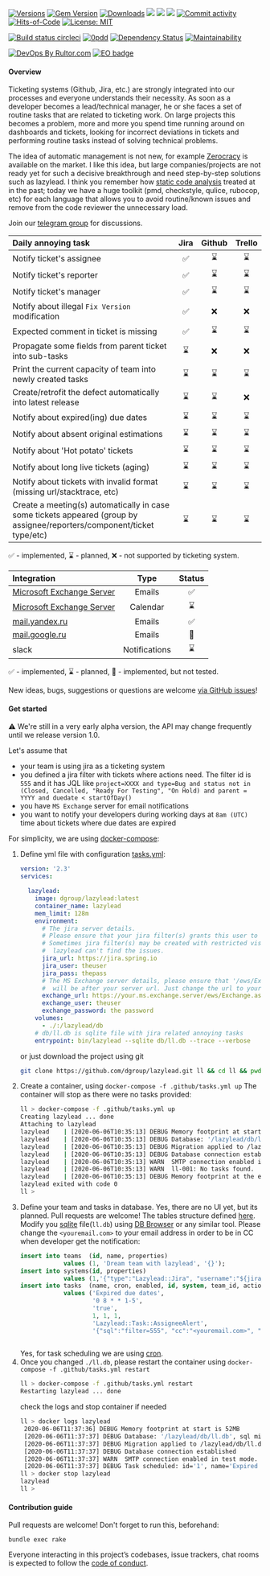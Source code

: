 [![Versions](https://img.shields.io/badge/semver-2.0-green)](https://semver.org/spec/v2.0.0.html)
[![Gem Version](https://badge.fury.io/rb/lazylead.svg)](https://rubygems.org/gems/lazylead)
[![Downloads](https://ruby-gem-downloads-badge.herokuapp.com/lazylead?type=total)](https://rubygems.org/gems/lazylead)
[![](https://img.shields.io/docker/pulls/dgroup/lazylead.svg)](https://hub.docker.com/r/dgroup/lazylead "Image pulls")
[![](https://images.microbadger.com/badges/image/dgroup/lazylead.svg)](https://microbadger.com/images/dgroup/lazylead "Image layers")
[![](https://images.microbadger.com/badges/version/dgroup/lazylead.svg)](https://microbadger.com/images/dgroup/lazylead "Image version")
[![Commit activity](https://img.shields.io/github/commit-activity/y/dgroup/lazylead.svg?style=flat-square)](https://github.com/dgroup/lazylead/graphs/commit-activity)
[![Hits-of-Code](https://hitsofcode.com/github/dgroup/lazylead)](https://hitsofcode.com/view/github/dgroup/lazylead)
[![License: MIT](https://img.shields.io/github/license/mashape/apistatus.svg)](./license.txt)

[![Build status circleci](https://circleci.com/gh/dgroup/lazylead.svg?style=shield)](https://circleci.com/gh/dgroup/lazylead)
[![0pdd](http://www.0pdd.com/svg?name=dgroup/lazylead)](http://www.0pdd.com/p?name=dgroup/lazylead)
[![Dependency Status](https://requires.io/github/dgroup/lazylead/requirements.svg?branch=master)](https://requires.io/github/dgroup/lazylead/requirements/?branch=master)
[![Maintainability](https://api.codeclimate.com/v1/badges/e873a41b1c76d7b2d6ae/maintainability)](https://codeclimate.com/github/dgroup/lazylead/maintainability)

[![DevOps By Rultor.com](http://www.rultor.com/b/dgroup/lazylead)](http://www.rultor.com/p/dgroup/lazylead)
[![EO badge](http://www.elegantobjects.org/badge.svg)](http://www.elegantobjects.org/#principles)

#### Overview
Ticketing systems (Github, Jira, etc.) are strongly integrated into our processes and everyone understands their necessity. As soon as a developer becomes a lead/technical manager, he or she faces a set of routine tasks that are related to ticketing work. On large projects this becomes a problem, more and more you spend time running around on dashboards and tickets, looking for incorrect deviations in tickets and performing routine tasks instead of solving technical problems.

The idea of automatic management is not new, for example [Zerocracy](https://www.zerocracy.com/) is available on the market. 
I like this idea, but large companies/projects are not ready yet for such a decisive breakthrough and need step-by-step solutions such as lazylead. 
I think you remember how [static code analysis](https://en.wikipedia.org/wiki/Static_program_analysis) treated at in the past; today we have a huge toolkit (pmd, checkstyle, qulice, rubocop, etc) for each language that allows you to avoid routine/known issues and remove from the code reviewer the unnecessary load.
 
Join our [telegram group](https://t.me/lazyleads) for discussions.

| Daily annoying task                                                    | Jira               | Github      | Trello      |
| :--------------------------------------------------------------------- | :----------------: | :---------: | :---------: |
| Notify ticket's assignee                                               | :white_check_mark: | :hourglass: | :hourglass: |
| Notify ticket's reporter                                               | :white_check_mark: | :hourglass: | :hourglass: |
| Notify ticket's manager                                                | :white_check_mark: | :hourglass: | :hourglass: |
| Notify about illegal `Fix Version` modification                        | :white_check_mark: | :x:         | :x:         | 
| Expected comment in ticket is missing                                  | :white_check_mark: | :hourglass: | :hourglass: |
| Propagate some fields from parent ticket into sub-tasks                | :hourglass:        | :x:         | :x:         |  
| Print the current capacity of team into newly created tasks            | :hourglass:        | :hourglass: | :hourglass: |  
| Create/retrofit the defect automatically into latest release           | :hourglass:        | :hourglass: | :x:         |  
| Notify about expired(ing) due dates                                    | :hourglass:        | :hourglass: | :hourglass: |
| Notify about absent original estimations                               | :hourglass:        | :hourglass: | :hourglass: |
| Notify about 'Hot potato' tickets                                      | :hourglass:        | :hourglass: | :hourglass: |
| Notify about long live tickets (aging)                                 | :hourglass:        | :hourglass: | :hourglass: |
| Notify about tickets with invalid format (missing url/stacktrace, etc) | :hourglass:        | :hourglass: | :hourglass: |
| Create a meeting(s) automatically in case some tickets appeared (group by assignee/reporters/component/ticket type/etc) | :hourglass: | :hourglass: | :hourglass: |

:white_check_mark: - implemented, :hourglass: - planned, :x: - not supported by ticketing system.

| Integration                                           | Type          | Status             |
| :---------------------------------------------------- | :-----------: | :----------------: |
| [Microsoft Exchange Server](lib/lazylead/exchange.rb) | Emails        | :white_check_mark: |
| [Microsoft Exchange Server](lib/lazylead/exchange.rb) | Calendar      | :hourglass:        |
| [mail.yandex.ru](lib/lazylead/postman.rb)             | Emails        | :white_check_mark: |
| [mail.google.ru](lib/lazylead/postman.rb)             | Emails        | :cactus:           |
| slack                                                 | Notifications | :hourglass:        |

:white_check_mark: - implemented, :hourglass: - planned, :cactus: - implemented, but not tested.

New ideas, bugs, suggestions or questions are welcome [via GitHub issues](https://github.com/dgroup/lazylead/issues/new)!

#### Get started
:warning: We're still in a very early alpha version, the API may change frequently until we release version 1.0.

Let's assume that
- your team is using jira as a ticketing system
- you defined a jira filter with tickets where actions need. The filter id is `555` and it has JQL like `project=XXXX and type=Bug and status not in (Closed, Cancelled, "Ready For Testing", "On Hold) and parent = YYYY and duedate < startOfDay()`
- you have `MS Exchange` server for email notifications
- you want to notify your developers during working days at `8am (UTC)` time about tickets where due dates are expired

For simplicity, we are using [docker-compose](https://docs.docker.com/compose/):
1. Define yml file with configuration [tasks.yml](.github/tasks.yml):
    ```yml
    version: '2.3'
    services:
    
      lazylead:
        image: dgroup/lazylead:latest
        container_name: lazylead
        mem_limit: 128m
        environment:
          # The jira server details.
          # Please ensure that your jira filter(s) grants this user to see issues.
          # Sometimes jira filter(s) may be created with restricted visibility, thus
          #  lazylead can't find the issues. 
          jira_url: https://jira.spring.io
          jira_user: theuser
          jira_pass: thepass
          # The MS Exchange server details, please ensure that '/ews/Exchange.asm` 
          #  will be after your server url. Just change the url to your server.
          exchange_url: https://your.ms.exchange.server/ews/Exchange.asmx
          exchange_user: theuser
          exchange_password: the password
        volumes:
          - ./:/lazylead/db
        # db/ll.db is sqlite file with jira related annoying tasks
        entrypoint: bin/lazylead --sqlite db/ll.db --trace --verbose
   ```
   or just download the project using git
   ```bash
   git clone https://github.com/dgroup/lazylead.git ll && cd ll && pwd && ls -lah
   ```
2. Create a container, using `docker-compose -f .github/tasks.yml up`
   The container will stop as there were no tasks provided:
   ```bash
   ll > docker-compose -f .github/tasks.yml up                                                                                                           100% 🔋  13:35:04
   Creating lazylead ... done
   Attaching to lazylead
   lazylead    | [2020-06-06T10:35:13] DEBUG Memory footprint at start is 52MB
   lazylead    | [2020-06-06T10:35:13] DEBUG Database: '/lazylead/db/ll.db', sql migration dir: '/lazylead/upgrades/sqlite'
   lazylead    | [2020-06-06T10:35:13] DEBUG Migration applied to /lazylead/db/ll.db from /lazylead/upgrades/sqlite
   lazylead    | [2020-06-06T10:35:13] DEBUG Database connection established
   lazylead    | [2020-06-06T10:35:13] WARN  SMTP connection enabled in test mode.
   lazylead    | [2020-06-06T10:35:13] WARN  ll-001: No tasks found.
   lazylead    | [2020-06-06T10:35:13] DEBUG Memory footprint at the end is 66MB
   lazylead exited with code 0
   ll > 
   ```
3. Define your team and tasks in database. 
   Yes, there are no UI yet, but its planned. Pull requests are welcome! 
   The tables structure defined [here](upgrades/sqlite/001-install-main-lazylead-tables.sql).
   Modify you [sqlite](https://sqlite.com/index.html) file(`ll.db`) using [DB Browser](https://sqlitebrowser.org/) or any similar tool.
   Please change the `<youremail.com>` to your email address in order to be in CC when developer get the notification:
   ```sql
   insert into teams  (id, name, properties) 
               values (1, 'Dream team with lazylead', '{}');
   insert into systems(id, properties)    
               values (1,'{"type":"Lazylead::Jira", "username":"${jira_user}", "password":"${jira_password}", "site":"${jira_url}", "context_path":""}');
   insert into tasks  (name, cron, enabled, id, system, team_id, action, properties)
               values ('Expired due dates', 
                       '0 8 * * 1-5', 
                       'true',
                       1, 1, 1, 
                       'Lazylead::Task::AssigneeAlert',
                       '{"sql":"filter=555", "cc":"<youremail.com>", "subject":"[LL] Expired due dates", "template":"lib/messages/due_date_expired.erb", "postman":"Lazylead::Exchange"}');
    
   ```
   Yes, for task scheduling we are using [cron](https://crontab.guru).
4. Once you changed `./ll.db`, please restart the container using `docker-compose -f .github/tasks.yml restart`
   ```bash
   ll > docker-compose -f .github/tasks.yml restart                                                                                                      100% 🔋  14:37:19
   Restarting lazylead ... done
   ```
   check the logs and stop container if needed
   ```bash
   ll > docker logs lazylead
    2020-06-06T11:37:36] DEBUG Memory footprint at start is 52MB
    [2020-06-06T11:37:37] DEBUG Database: '/lazylead/db/ll.db', sql migration dir: '/lazylead/upgrades/sqlite'
    [2020-06-06T11:37:37] DEBUG Migration applied to /lazylead/db/ll.db from /lazylead/upgrades/sqlite
    [2020-06-06T11:37:37] DEBUG Database connection established
    [2020-06-06T11:37:37] WARN  SMTP connection enabled in test mode.
    [2020-06-06T11:37:37] DEBUG Task scheduled: id='1', name='Expired due dates', cron='0 8 * * 1-5', system='1', action='Lazylead::Task::AssigneeAlert', team_id='1', description='', enabled='true', properties='{"sql":"filter=555", "cc":"my.email@google.com", "subject":"[LL] Expired due dates", "template":"lib/messages/due_date_expired.erb", "postman":"Lazylead::Exchange"}'
   ll > docker stop lazylead                                                                                                                            
   lazylead
   ll >
   ```

#### Contribution guide
Pull requests are welcome! 
Don't forget to run this, beforehand:
```
bundle exec rake
```
Everyone interacting in this project’s codebases, issue trackers, chat rooms is expected to follow the [code of conduct](.github/CODE_OF_CONDUCT.md).
